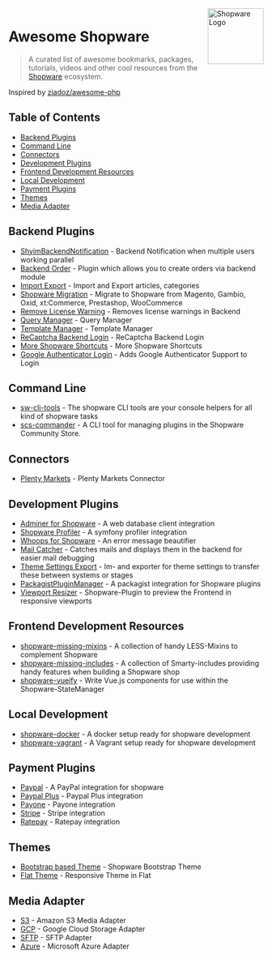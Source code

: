 <img src="https://en.shopware.com/media/image/sw-icon_blue128.png" alt="Shopware Logo" title="Shopware" align="right" height="110"/>

# Awesome Shopware

> A curated list of awesome bookmarks, packages, tutorials, videos and other cool resources from the [Shopware](https://github.com/shopware/shopware) ecosystem.

Inspired by [ziadoz/awesome-php](https://github.com/ziadoz/awesome-php)

## Table of Contents

- [Backend Plugins](#backendplugins)
- [Command Line](#commandline)
- [Connectors](#connectors)
- [Development Plugins](#developmentplugins)
- [Frontend Development Resources](#frontenddevelopmentresources)
- [Local Development](#localdevelopment)
- [Payment Plugins](#paymentplugins)
- [Themes](#themes)
- [Media Adapter](#mediaadapter)

## Backend Plugins
* [ShyimBackendNotification](https://github.com/shyim/ShyimBackendNotification) - Backend Notification when multiple users working parallel
* [Backend Order](https://github.com/shopwareLabs/SwagBackendOrder) - Plugin which allows you to create orders via backend module
* [Import Export](https://github.com/shopwareLabs/SwagImportExport) - Import and Export articles, categories
* [Shopware Migration](https://github.com/shopwareLabs/SwagMigration) - Migrate to Shopware from Magento, Gambio, Oxid, xt:Commerce, Prestashop, WooCommerce
* [Remove License Warning](https://github.com/shyim/ShyimRemoveLicenseWarning) - Removes license warnings in Backend
* [Query Manager](https://github.com/webmatch/WbmQueryManager) - Query Manager
* [Template Manager](https://github.com/webmatch/WbmTemplateManager) - Template Manager
* [ReCaptcha Backend Login](https://github.com/KSK-Agentur/HeptacomBackendCaptcha) - ReCaptcha Backend Login
* [More Shopware Shortcuts](https://github.com/uehler/shopware-shortcuts) - More Shopware Shortcuts
* [Google Authenticator Login](https://github.com/shyim/shopware-google-auth) - Adds Google Authenticator Support to Login

## Command Line
* [sw-cli-tools](https://github.com/shopwareLabs/sw-cli-tools) - The shopware CLI tools are your console helpers for all kind of shopware tasks
* [scs-commander](https://github.com/VIISON/scs-commander) - A CLI tool for managing plugins in the Shopware Community Store.

## Connectors
* [Plenty Markets](https://github.com/plentymarkets/plentymarkets-shopware-connector) - Plenty Markets Connector

## Development Plugins
* [Adminer for Shopware](https://github.com/shyim/adminer-for-shopware) - A web database client integration
* [Shopware Profiler](https://github.com/shyim/shopware-profiler) - A symfony profiler integration
* [Whoops for Shopware](https://github.com/shyim/whoops-for-shopware) - An error message beautifier
* [Mail Catcher](https://github.com/shyim/ShyimMailCatcher) - Catches mails and displays them in the backend for easier mail debugging
* [Theme Settings Export](https://github.com/simkli/SimklThemeSettingExport) - Im- and exporter for theme settings to transfer these between systems or stages
* [PackagistPluginManager](https://github.com/shyim/ShyimPluginManager) - A packagist integration for Shopware plugins
* [Viewport Resizer](https://github.com/webmatch/WbmViewportResizer) - Shopware-Plugin to preview the Frontend in responsive viewports

## Frontend Development Resources
* [shopware-missing-mixins](https://github.com/screeny05/shopware-missing-mixins) - A collection of handy LESS-Mixins to complement Shopware
* [shopware-missing-includes](https://github.com/screeny05/shopware-missing-includes) - A collection of Smarty-includes providing handy features when building a Shopware shop
* [shopware-vueify](https://github.com/screeny05/shopware-vueify) - Write Vue.js components for use within the Shopware-StateManager

## Local Development
* [shopware-docker](https://github.com/shopwareLabs/shopware-docker) - A docker setup ready for shopware development
* [shopware-vagrant](https://github.com/shopwareLabs/shopware-vagrant) - A Vagrant setup ready for shopware development

## Payment Plugins
* [Paypal](https://github.com/shopwareLabs/SwagPaymentPaypal) - A PayPal integration for shopware
* [Paypal Plus](https://github.com/shopwareLabs/SwagPaymentPaypalPlus) - Paypal Plus integration
* [Payone](https://github.com/PAYONE-GmbH/shopware-5) - Payone integration
* [Stripe](https://github.com/VIISON/ShopwareStripePayment) - Stripe integration
* [Ratepay](https://github.com/ratepay/shopware5-module) - Ratepay integration

## Themes
* [Bootstrap based Theme](https://github.com/conexco/shopware-bootstrap-theme) - Shopware Bootstrap Theme
* [Flat Theme](https://github.com/8mylezOrganization/shopware-8mzFlatResponsiveTheme) - Responsive Theme in Flat

## Media Adapter
* [S3](https://github.com/shopwareLabs/SwagMediaS3) - Amazon S3 Media Adapter
* [GCP](https://github.com/shopwareLabs/SwagMediaGCP) - Google Cloud Storage Adapter
* [SFTP](https://github.com/shopwareLabs/SwagMediaSftp) - SFTP Adapter
* [Azure](https://github.com/shopwareLabs/SwagMediaAzure) - Microsoft Azure Adapter
